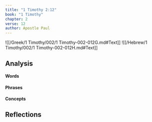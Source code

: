 ```yaml
---
title: "1 Timothy 2:12"
book: "1 Timothy"
chapter: 2
verse: 12
author: Apostle Paul
---
```

![[/Greek/1 Timothy/002/1 Timothy-002-012G.md#Text]]
![[/Hebrew/1 Timothy/002/1 Timothy-002-012H.md#Text]]

## Analysis

#### Words

#### Phrases

#### Concepts

## Reflections
